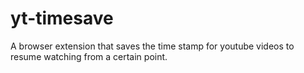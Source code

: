 # yt-timesave

A browser extension that saves the time stamp for youtube videos to resume watching from a certain point. 
